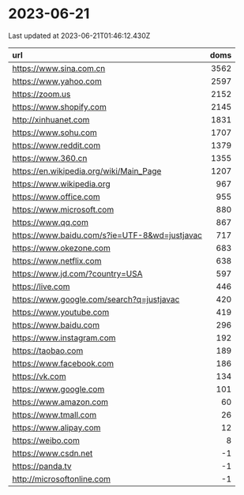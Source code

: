 # 2023-06-21

<!-- BEGIN -->
Last updated at 2023-06-21T01:46:12.430Z

url | doms
:- | -:
https://www.sina.com.cn | 3562
https://www.yahoo.com | 2597
https://zoom.us | 2152
https://www.shopify.com | 2145
http://xinhuanet.com | 1831
https://www.sohu.com | 1707
https://www.reddit.com | 1379
https://www.360.cn | 1355
https://en.wikipedia.org/wiki/Main_Page | 1207
https://www.wikipedia.org | 967
https://www.office.com | 955
https://www.microsoft.com | 880
https://www.qq.com | 867
https://www.baidu.com/s?ie=UTF-8&wd=justjavac | 717
https://www.okezone.com | 683
https://www.netflix.com | 638
https://www.jd.com/?country=USA | 597
https://live.com | 446
https://www.google.com/search?q=justjavac | 420
https://www.youtube.com | 419
https://www.baidu.com | 296
https://www.instagram.com | 192
https://taobao.com | 189
https://www.facebook.com | 186
https://vk.com | 134
https://www.google.com | 101
https://www.amazon.com | 60
https://www.tmall.com | 26
https://www.alipay.com | 12
https://weibo.com | 8
https://www.csdn.net | -1
https://panda.tv | -1
http://microsoftonline.com | -1
<!-- END -->
